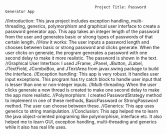 		                                    Project Title: Password Generator App
//Introduction: This java project includes exception handling, multi-threading, generics, polymorphism and graphical user interface to create a password generator app.
This app takes an integer length of the password from the user and generates basic or strong types of passwords of that certain length.
//How it works: The user inputs a password length and chooses between basic or strong password and clicks generate.
When the user clicks on generate, the program generates a password with one second delay to make it more realistic. The password is shown in the text.
//Graphical User Interface: I used JFrame, JPanel, JButton, JLabel, JTextField, JComboBox, and JTextArea from javax.swing package to build the interface.
//Exception handling: This app is very robust. It handles user input exceptions.
This program has try catch block to handle user input that is lesser than one or non-integer inputs.
//Multi-threading: When the user clicks generate a new thread is created to make one second delay to make the app more realistic.
//Polymorphism: I created PasswordStrategy method to implement in one of these methods, BasicPassward or StrongPassword method. The user can choose between these.
//Generics: This app uses generics to string manipulation.
//Conclusion: This app helped me to learn the java object-oriented programing like polymorphism,
interface etc. It also helped me to learn GUI, exception handling, multi-threading and generics while it also has real life uses.
